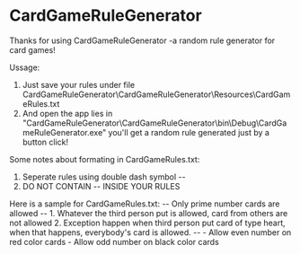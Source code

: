 # CardGameRuleGenerator

Thanks for using CardGameRuleGenerator -a random rule generator for card games!

Ussage:
1. Just save your rules under file CardGameRuleGenerator\CardGameRuleGenerator\Resources\CardGameRules.txt
2. And open the app lies in "CardGameRuleGenerator\CardGameRuleGenerator\bin\Debug\CardGameRuleGenerator.exe" you'll get a random rule generated just by a button click!

Some notes about formating in CardGameRules.txt:
1. Seperate rules using double dash symbol --
2. DO NOT CONTAIN -- INSIDE YOUR RULES

Here is a sample for CardGameRules.txt:
       --
       Only prime number cards are allowed
       --
       1. Whatever the third person put is allowed, card from others are not allowed
       2. Exception happen when third person put card of type heart, when that happens, everybody's card is allowed.
       --
       - Allow even number on red color cards 
       - Allow odd number on black color cards

